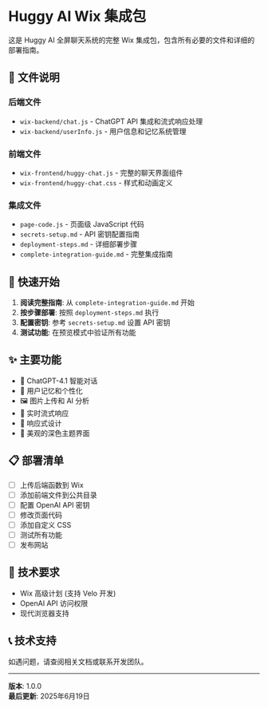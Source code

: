 # Huggy AI Wix 集成包

这是 Huggy AI 全屏聊天系统的完整 Wix 集成包，包含所有必要的文件和详细的部署指南。

## 📁 文件说明

### 后端文件
- `wix-backend/chat.js` - ChatGPT API 集成和流式响应处理
- `wix-backend/userInfo.js` - 用户信息和记忆系统管理

### 前端文件  
- `wix-frontend/huggy-chat.js` - 完整的聊天界面组件
- `wix-frontend/huggy-chat.css` - 样式和动画定义

### 集成文件
- `page-code.js` - 页面级 JavaScript 代码
- `secrets-setup.md` - API 密钥配置指南
- `deployment-steps.md` - 详细部署步骤
- `complete-integration-guide.md` - 完整集成指南

## 🚀 快速开始

1. **阅读完整指南**: 从 `complete-integration-guide.md` 开始
2. **按步骤部署**: 按照 `deployment-steps.md` 执行
3. **配置密钥**: 参考 `secrets-setup.md` 设置 API 密钥
4. **测试功能**: 在预览模式中验证所有功能

## ✨ 主要功能

- 🤖 ChatGPT-4.1 智能对话
- 🧠 用户记忆和个性化
- 🖼️ 图片上传和 AI 分析
- 💬 实时流式响应
- 📱 响应式设计
- 🎨 美观的深色主题界面

## 📋 部署清单

- [ ] 上传后端函数到 Wix
- [ ] 添加前端文件到公共目录
- [ ] 配置 OpenAI API 密钥
- [ ] 修改页面代码
- [ ] 添加自定义 CSS
- [ ] 测试所有功能
- [ ] 发布网站

## 🔧 技术要求

- Wix 高级计划 (支持 Velo 开发)
- OpenAI API 访问权限
- 现代浏览器支持

## 📞 技术支持

如遇问题，请查阅相关文档或联系开发团队。

---

**版本**: 1.0.0  
**最后更新**: 2025年6月19日
